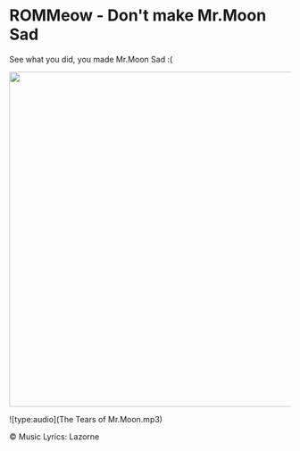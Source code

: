 # ROMMeow - Don't make Mr.Moon Sad

See what you did, you made Mr.Moon Sad :(

<img src="../../../wiki_images/ai/romm/romm-mrmoon-sad-plush.png" width="600">


![type:audio](The Tears of Mr.Moon.mp3)

©️ Music Lyrics:️ Lazorne 
